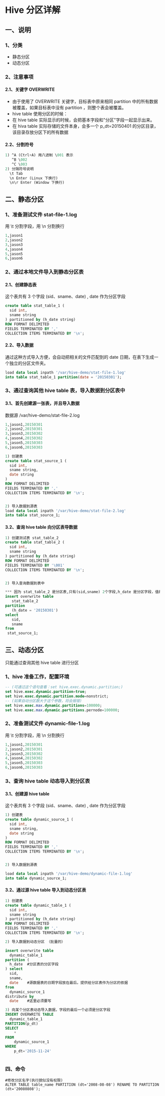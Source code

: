 # Hive 分区详解

## 一、说明

### 1、分类

* 静态分区
* 动态分区

### 2、注意事项

#### 2.1、关键字  OVERWRITE

- 由于使用了 OVERWRITE 关键字，目标表中原来相同 partition 中的所有数据被覆盖，如果目标表中没有 partition ，则整个表会被覆盖。
- hive table 使用分区的时候：
 - 在 hive table 实际显示的时候，会把基本字段和"分区"字段一起显示出来。
 - 在 hiva table 实际存储的文件本身，会多一个 p_dt=20150401 的分区目录，该目录存放分区下的所有数据

#### 2.2、分割符号

``` sql
1) ^A (Ctrl+A) 用八进制 \001 表示
   ^B \002
   ^C \003
2) 分隔符号说明
  \t Tab
  \n Enter (Linux 下换行)
  \n\r Enter (Window 下换行)


```

## 二、静态分区

### 1、准备测试文件 stat-file-1.log

用 \t 分割字段，用 \n 分割换行

``` sql
1,jason1
2,jason2
3,jason3
4,jason4
5,jason5
6,jason6

```

### 2、通过本地文件导入到静态分区表

#### 2.1、创建静态表

这个表共有 3 个字段 (sid、sname、date) , date 作为分区字段

```sql
create table stat_table_1 (
  sid int,
  sname string
) partitioned by (h_date string)
ROW FORMAT DELIMITED
FIELDS TERMINATED BY ','
COLLECTION ITEMS TERMINATED BY '\n';

```

#### 2.2、导入数据

通过这种方式导入方便，会自动把相关的文件匹配到的 date 日期，在表下生成一个独立的分区文件夹。

```sql
load data local inpath '/var/hive-demo/stat-file-1.log'
into table stat_table_1 partition(date = '20150301');

```


### 3、通过查询其他 hive table 表，导入数据到分区表中

#### 3.1、首先创建源一张表，并且导入数据

数据源  /var/hive-demo/stat-file-2.log
```sql
1,jason1,20150301
2,jason2,20150301
3,jason3,20150302
4,jason4,20150302
5,jason5,20150303
6,jason6,20150303
```

```sql
1) 创建表
create table stat_source_1 (
  sid int,
  sname string,
  date string
)
ROW FORMAT DELIMITED
FIELDS TERMINATED BY ','
COLLECTION ITEMS TERMINATED BY '\n';


2) 导入数据到源表
load data local inpath '/var/hive-demo/stat-file-2.log'
into table stat_source_1;
```

#### 3.2、查询 hive table 向分区表导数据

```sql
1) 创建测试表 stat_table_2
create table stat_table_2 (
  sid int,
  sname string
) partitioned by (h_date string)
ROW FORMAT DELIMITED
FIELDS TERMINATED BY '\001'
COLLECTION ITEMS TERMINATED BY '\n';


2) 导入查询数据到表中

*** 因为 stat_table_2 是分区表,只有(sid,sname) 2个字段,h_date 是分区字段，值都会是 20150301，就是定义的分区日期  ***
insert overwrite table
   stat_table_2
partition
   (h_date = '20150301')
select
   sid,
   sname
from
 stat_source_1;
```



## 三、动态分区

只能通过查询其他 hive table 进行分区

### 1、hive 准备工作，配置环境

```sql
-- (可通过这个语句查看：set hive.exec.dynamic.partition;)
set hive.exec.dynamic.partition=true;
set hive.exec.dynamic.partition.mode=nonstrict;
-- (如果自动分区数大于这个参数，将会报错)
set hive.exec.max.dynamic.partitions=100000;
set hive.exec.max.dynamic.partitions.pernode=100000;
```

### 2、准备测试文件 dynamic-file-1.log

用 \t 分割字段，用 \n 分割换行

```sql
1,jason1,20150301
2,jason2,20150301
3,jason3,20150302
4,jason4,20150302
5,jason5,20150303
6,jason6,20150303

```

### 3、查询 hive table 动态导入到分区表

#### 3.1、创建源 hive table

这个表共有 3 个字段 (sid、sname、date) , date 作为分区字段

```sql
1) 创建表
create table dynamic_source_1 (
  sid int,
  sname string,
  date string
)
ROW FORMAT DELIMITED
FIELDS TERMINATED BY ','
COLLECTION ITEMS TERMINATED BY '\n';


2) 导入数据到源表

load data local inpath '/var/hive-demo/dynamic-file-1.log'
into table dynamic_source_1;
```

#### 3.2、通过源 hive table 导入到动态分区表

```sql
1) 创建表
create table dynamic_table_1 (
  sid int,
  sname string
) partitioned by (h_date string)
ROW FORMAT DELIMITED
FIELDS TERMINATED BY ','
COLLECTION ITEMS TERMINATED BY '\n';

2) 导入数据到动态分区 （批量的）

insert overwrite table
  dynamic_table_1
partition (
  h_date  #分区表的分区字段
) select
  sid,
  sname,
  date    #源数据表的日期字段放在最后，提供给分区表作为分区的依据
from
  dynamic_source_1
distribute by
  date    #这里必须要写

3) 向某个分区表动态导入数据，字段的最后一个必须是分区字段
INSERT OVERWRITE TABLE
  dynamic_table_1
PARTITION(p_dt)
SELECT
    *
FROM
    dynamic_source_1
WHERE
    p_dt='2015-11-24'



```


### 四、命令

```
#修改分区名字(执行貌似没有权限)
ALTER TABLE table_name PARTITION (dt='2008-08-08') RENAME TO PARTITION (dt='20080808');
```

